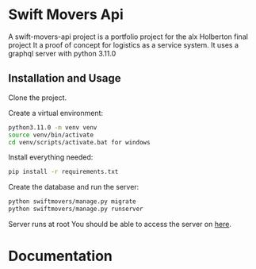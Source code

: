 # Swift Movers Api

A swift-movers-api project is a portfolio project for the alx Holberton final project
It a proof of concept for logistics as a service system.
It uses a graphql server with python 3.11.0

## Installation and Usage
Clone the project.

Create a virtual environment:

```bash
python3.11.0 -m venv venv
source venv/bin/activate
cd venv/scripts/activate.bat for windows
```

Install everything needed:
```bash
pip install -r requirements.txt
```

Create the database and run the server:
```bash
python swiftmovers/manage.py migrate
python swiftmovers/manage.py runserver
```
Server runs at root
You should be able to access the server on [here](http://localhost:8000/). 

# Documentation
